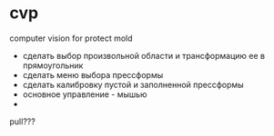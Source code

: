 # cvp
computer vision for protect mold

- сделать выбор произвольной области и трансформацию ее в прямоугольник
- сделать меню выбора прессформы
- сделать калибровку пустой и заполненной прессформы
- основное управление - мышью
- 
pull???
